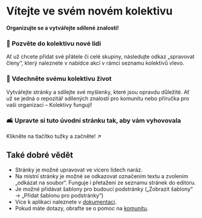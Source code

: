 # Vítejte ve svém novém kolektivu

**Organizujte se a vytvářejte sdílené znalosti!**


### 👥 Pozvěte do kolektivu nové lidi

Ať už chcete přidat své přátele či celé skupiny, následujte odkaz „spravovat členy“, který naleznete v nabídce akcí v rámci seznamu kolektivů vlevo.

### 🌱 Vdechněte svému kolektivu život

Vytvářejte stránky a sdílejte své myšlenky, které jsou opravdu důležité. Ať už se jedná o repozitář sdílených znalostí pro komunitu nebo příručka pro vaši organizaci – Kolektivy fungují!

### 🛋️ Upravte si tuto úvodní stránku tak, aby vám vyhovovala

Klikněte na tlačítko tužky a začněte! ↗️


## Také dobré vědět

* Stránky je možné upravovat ve vícero lidech naráz.
* Na místní stránky je možné se odkazovat označením textu a zvolením „odkázat na soubor“. Funguje i přetažení ze seznamu stránek do editoru.
* Je možné přidávat šablony pro budoucí podstránky („Zobrazit šablony“ -> „Přidat šablonu pro podstránky“)
* Více k aplikaci naleznete v [dokumentaci](https://nextcloud.github.io/collectives/).
* Pokud máte dotazy, obraťte se o pomoc na [komunitu](https://help.nextcloud.com/c/apps/collectives/174).
